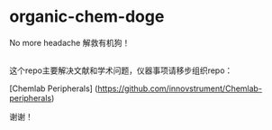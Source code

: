# organic-chem-doge
No more headache
解救有机狗！

## 

这个repo主要解决文献和学术问题，仪器事项请移步组织repo：

 [Chemlab Peripherals] (https://github.com/innovstrument/Chemlab-peripherals)

谢谢！
